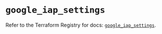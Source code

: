 # `google_iap_settings`

Refer to the Terraform Registry for docs: [`google_iap_settings`](https://registry.terraform.io/providers/hashicorp/google-beta/6.45.0/docs/resources/google_iap_settings).
